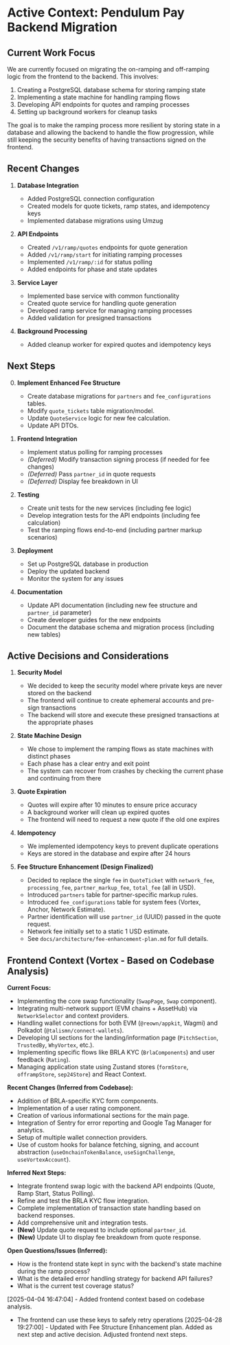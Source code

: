 # Active Context: Pendulum Pay Backend Migration

## Current Work Focus

We are currently focused on migrating the on-ramping and off-ramping logic from the frontend to the backend. This
involves:

1. Creating a PostgreSQL database schema for storing ramping state
2. Implementing a state machine for handling ramping flows
3. Developing API endpoints for quotes and ramping processes
4. Setting up background workers for cleanup tasks

The goal is to make the ramping process more resilient by storing state in a database and allowing the backend to handle
the flow progression, while still keeping the security benefits of having transactions signed on the frontend.

## Recent Changes

1. **Database Integration**

   - Added PostgreSQL connection configuration
   - Created models for quote tickets, ramp states, and idempotency keys
   - Implemented database migrations using Umzug

2. **API Endpoints**

   - Created `/v1/ramp/quotes` endpoints for quote generation
   - Added `/v1/ramp/start` for initiating ramping processes
   - Implemented `/v1/ramp/:id` for status polling
   - Added endpoints for phase and state updates

3. **Service Layer**

   - Implemented base service with common functionality
   - Created quote service for handling quote generation
   - Developed ramp service for managing ramping processes
   - Added validation for presigned transactions

4. **Background Processing**
   - Added cleanup worker for expired quotes and idempotency keys

## Next Steps

0. **Implement Enhanced Fee Structure**
   - Create database migrations for `partners` and `fee_configurations` tables.
   - Modify `quote_tickets` table migration/model.
   - Update `QuoteService` logic for new fee calculation.
   - Update API DTOs.

1. **Frontend Integration**

   - Implement status polling for ramping processes
   - *(Deferred)* Modify transaction signing process (if needed for fee changes)
   - *(Deferred)* Pass `partner_id` in quote requests
   - *(Deferred)* Display fee breakdown in UI

2. **Testing**

   - Create unit tests for the new services (including fee logic)
   - Develop integration tests for the API endpoints (including fee calculation)
   - Test the ramping flows end-to-end (including partner markup scenarios)

3. **Deployment**

   - Set up PostgreSQL database in production
   - Deploy the updated backend
   - Monitor the system for any issues

4. **Documentation**
   - Update API documentation (including new fee structure and `partner_id` parameter)
   - Create developer guides for the new endpoints
   - Document the database schema and migration process (including new tables)

## Active Decisions and Considerations

1. **Security Model**

   - We decided to keep the security model where private keys are never stored on the backend
   - The frontend will continue to create ephemeral accounts and pre-sign transactions
   - The backend will store and execute these presigned transactions at the appropriate phases

2. **State Machine Design**

   - We chose to implement the ramping flows as state machines with distinct phases
   - Each phase has a clear entry and exit point
   - The system can recover from crashes by checking the current phase and continuing from there

3. **Quote Expiration**

   - Quotes will expire after 10 minutes to ensure price accuracy
   - A background worker will clean up expired quotes
   - The frontend will need to request a new quote if the old one expires

4. **Idempotency**
   - We implemented idempotency keys to prevent duplicate operations
   - Keys are stored in the database and expire after 24 hours

5. **Fee Structure Enhancement (Design Finalized)**
   - Decided to replace the single `fee` in `QuoteTicket` with `network_fee`, `processing_fee`, `partner_markup_fee`, `total_fee` (all in USD).
   - Introduced `partners` table for partner-specific markup rules.
   - Introduced `fee_configurations` table for system fees (Vortex, Anchor, Network Estimate).
   - Partner identification will use `partner_id` (UUID) passed in the quote request.
   - Network fee initially set to a static 1 USD estimate.
   - See `docs/architecture/fee-enhancement-plan.md` for full details.


## Frontend Context (Vortex - Based on Codebase Analysis)

**Current Focus:**
- Implementing the core swap functionality (`SwapPage`, `Swap` component).
- Integrating multi-network support (EVM chains + AssetHub) via `NetworkSelector` and context providers.
- Handling wallet connections for both EVM (`@reown/appkit`, Wagmi) and Polkadot (`@talismn/connect-wallets`).
- Developing UI sections for the landing/information page (`PitchSection`, `TrustedBy`, `WhyVortex`, etc.).
- Implementing specific flows like BRLA KYC (`BrlaComponents`) and user feedback (`Rating`).
- Managing application state using Zustand stores (`formStore`, `offrampStore`, `sep24Store`) and React Context.

**Recent Changes (Inferred from Codebase):**
- Addition of BRLA-specific KYC form components.
- Implementation of a user rating component.
- Creation of various informational sections for the main page.
- Integration of Sentry for error reporting and Google Tag Manager for analytics.
- Setup of multiple wallet connection providers.
- Use of custom hooks for balance fetching, signing, and account abstraction (`useOnchainTokenBalance`, `useSignChallenge`, `useVortexAccount`).

**Inferred Next Steps:**
- Integrate frontend swap logic with the backend API endpoints (Quote, Ramp Start, Status Polling).
- Refine and test the BRLA KYC flow integration.
- Complete implementation of transaction state handling based on backend responses.
- Add comprehensive unit and integration tests.
- **(New)** Update quote request to include optional `partner_id`.
- **(New)** Update UI to display fee breakdown from quote response.

**Open Questions/Issues (Inferred):**
- How is the frontend state kept in sync with the backend's state machine during the ramp process?
- What is the detailed error handling strategy for backend API failures?
- What is the current test coverage status?

[2025-04-04 16:47:04] - Added frontend context based on codebase analysis.
   - The frontend can use these keys to safely retry operations
[2025-04-28 19:27:00] - Updated with Fee Structure Enhancement plan. Added as next step and active decision. Adjusted frontend next steps.
